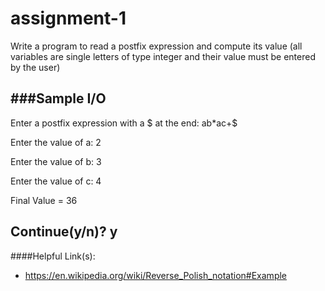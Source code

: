 # assignment-1
Write a program to read a postfix expression and compute its value (all variables are single letters of type integer and their value must be entered by the user)

###Sample I/O
--
Enter a postfix expression with a $ at the end: ab*ac+$

Enter the value of a: 2

Enter the value of b: 3

Enter the value of c: 4

Final Value = 36

Continue(y/n)? y
--

####Helpful Link(s):
  - https://en.wikipedia.org/wiki/Reverse_Polish_notation#Example
